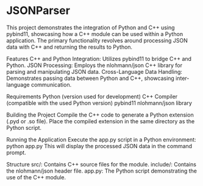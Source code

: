# JSONParser
This project demonstrates the integration of Python and C++ using pybind11, showcasing how a C++ module can be used within a Python application. The primary functionality revolves around processing JSON data with C++ and returning the results to Python.

Features
C++ and Python Integration: Utilizes pybind11 to bridge C++ and Python.
JSON Processing: Employs the nlohmann/json C++ library for parsing and manipulating JSON data.
Cross-Language Data Handling: Demonstrates passing data between Python and C++, showcasing inter-language communication.

Requirements
Python (version used for development)
C++ Compiler (compatible with the used Python version)
pybind11
nlohmann/json library

Building the Project
Compile the C++ code to generate a Python extension (.pyd or .so file).
Place the compiled extension in the same directory as the Python script.

Running the Application
Execute the app.py script in a Python environment:
python app.py
This will display the processed JSON data in the command prompt.

Structure
src/: Contains C++ source files for the module.
include/: Contains the nlohmann/json header file.
app.py: The Python script demonstrating the use of the C++ module.
